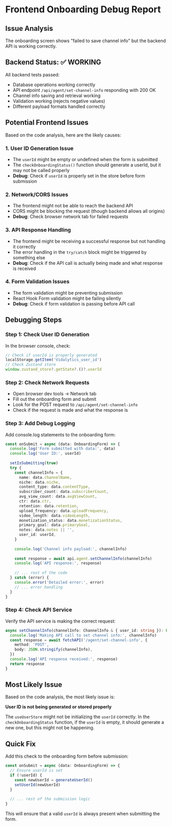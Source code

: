 # Frontend Onboarding Debug Report

## Issue Analysis

The onboarding screen shows "failed to save channel info" but the backend API is working correctly.

## Backend Status: ✅ WORKING

All backend tests passed:
- Database operations working correctly
- API endpoint `/api/agent/set-channel-info` responding with 200 OK
- Channel info saving and retrieval working
- Validation working (rejects negative values)
- Different payload formats handled correctly

## Potential Frontend Issues

Based on the code analysis, here are the likely causes:

### 1. **User ID Generation Issue**
- The `userId` might be empty or undefined when the form is submitted
- The `checkOnboardingStatus()` function should generate a userId, but it may not be called properly
- **Debug**: Check if `userId` is properly set in the store before form submission

### 2. **Network/CORS Issues**
- The frontend might not be able to reach the backend API
- CORS might be blocking the request (though backend allows all origins)
- **Debug**: Check browser network tab for failed requests

### 3. **API Response Handling**
- The frontend might be receiving a successful response but not handling it correctly
- The error handling in the `try/catch` block might be triggered by something else
- **Debug**: Check if the API call is actually being made and what response is received

### 4. **Form Validation Issues**
- The form validation might be preventing submission
- React Hook Form validation might be failing silently
- **Debug**: Check if form validation is passing before API call

## Debugging Steps

### Step 1: Check User ID Generation
In the browser console, check:
```javascript
// Check if userId is properly generated
localStorage.getItem('Vidalytics_user_id')
// Check Zustand store
window.zustand_store?.getState?.()?.userId
```

### Step 2: Check Network Requests
- Open browser dev tools → Network tab
- Fill out the onboarding form and submit
- Look for the POST request to `/api/agent/set-channel-info`
- Check if the request is made and what the response is

### Step 3: Add Debug Logging
Add console.log statements to the onboarding form:

```typescript
const onSubmit = async (data: OnboardingForm) => {
  console.log('Form submitted with data:', data)
  console.log('User ID:', userId)
  
  setIsSubmitting(true)
  try {
    const channelInfo = {
      name: data.channelName,
      niche: data.niche,
      content_type: data.contentType,
      subscriber_count: data.subscriberCount,
      avg_view_count: data.avgViewCount,
      ctr: data.ctr,
      retention: data.retention,
      upload_frequency: data.uploadFrequency,
      video_length: data.videoLength,
      monetization_status: data.monetizationStatus,
      primary_goal: data.primaryGoal,
      notes: data.notes || '',
      user_id: userId,
    }
    
    console.log('Channel info payload:', channelInfo)
    
    const response = await api.agent.setChannelInfo(channelInfo)
    console.log('API response:', response)
    
    // ... rest of the code
  } catch (error) {
    console.error('Detailed error:', error)
    // ... error handling
  }
}
```

### Step 4: Check API Service
Verify the API service is making the correct request:

```typescript
async setChannelInfo(channelInfo: ChannelInfo & { user_id: string }): Promise<{ status: string; message: string }> {
  console.log('Making API call to set channel info:', channelInfo)
  const response = await fetchAPI('/agent/set-channel-info', {
    method: 'POST',
    body: JSON.stringify(channelInfo),
  })
  console.log('API response received:', response)
  return response
}
```

## Most Likely Issue

Based on the code analysis, the most likely issue is:

**User ID is not being generated or stored properly**

The `useUserStore` might not be initializing the `userId` correctly. In the `checkOnboardingStatus` function, if the `userId` is empty, it should generate a new one, but this might not be happening.

## Quick Fix

Add this check to the onboarding form before submission:

```typescript
const onSubmit = async (data: OnboardingForm) => {
  // Ensure userId is set
  if (!userId) {
    const newUserId = generateUserId()
    setUserId(newUserId)
  }
  
  // ... rest of the submission logic
}
```

This will ensure that a valid `userId` is always present when submitting the form.